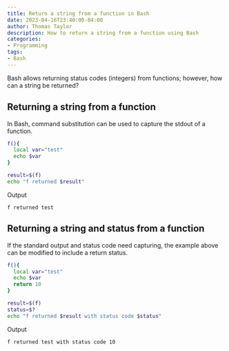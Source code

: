 ```yaml
---
title: Return a string from a function in Bash
date: 2023-04-16T23:40:00-04:00
author: Thomas Taylor
description: How to return a string from a function using Bash
categories:
- Programming
tags:
- Bash
---
```


Bash allows returning status codes (integers) from functions; however, how can a string be returned?

## Returning a string from a function

In Bash, command substitution can be used to capture the stdout of a function.

```bash
f(){
  local var="test"
  echo $var
}

result=$(f)
echo "f returned $result"
```

Output

```text
f returned test
```

## Returning a string and status from a function

If the standard output and status code need capturing, the example above can be modified to include a return status.

```bash
f(){
  local var="test"
  echo $var
  return 10
}

result=$(f)
status=$?
echo "f returned $result with status code $status"
```

Output

```text
f returned test with status code 10
```
